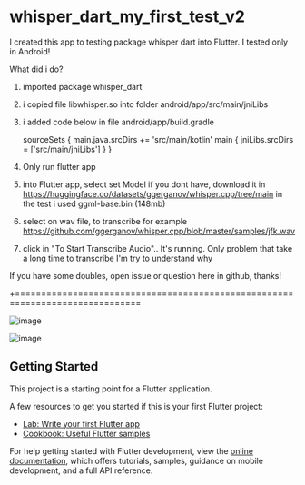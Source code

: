 # whisper_dart_my_first_test_v2

I created this app to testing package whisper dart into Flutter. I tested only in Android!

What did i do?

1. imported package whisper_dart
2. i copied file libwhisper.so into folder android/app/src/main/jniLibs
3. i added code below in file android/app/build.gradle

    sourceSets {
        main.java.srcDirs += 'src/main/kotlin'
        main {
            jniLibs.srcDirs = ['src/main/jniLibs']
        }
    }

4. Only run flutter app
5. into Flutter app, select set Model 
if you dont have, download it in https://huggingface.co/datasets/ggerganov/whisper.cpp/tree/main
in the test i used ggml-base.bin (148mb)

6. select on wav file, to transcribe 
for example https://github.com/ggerganov/whisper.cpp/blob/master/samples/jfk.wav

7.  click in "To Start Transcribe Audio".. It's running. Only problem that take a long time to transcribe I'm try to understand why

If you have some doubles, open issue or question here in github, thanks!

+==============================================================================

![image](https://user-images.githubusercontent.com/65929403/221388750-808165ba-9ea0-41ca-83f9-da49fb10e063.png)


![image](https://user-images.githubusercontent.com/65929403/221388765-773404de-fcf6-4552-98c6-745c5d0845f0.png)


## Getting Started

This project is a starting point for a Flutter application.

A few resources to get you started if this is your first Flutter project:

- [Lab: Write your first Flutter app](https://docs.flutter.dev/get-started/codelab)
- [Cookbook: Useful Flutter samples](https://docs.flutter.dev/cookbook)

For help getting started with Flutter development, view the
[online documentation](https://docs.flutter.dev/), which offers tutorials,
samples, guidance on mobile development, and a full API reference.
